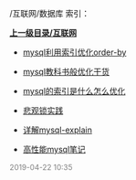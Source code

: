 /互联网/数据库 索引：


**[上一级目录/互联网](/互联网/index.md)**

- [mysql利用索引优化order-by](/互联网/数据库/mysql利用索引优化order-by.md)

- [mysql教科书般优化干货](/互联网/数据库/mysql教科书般优化干货.md)

- [mysql的索引是什么怎么优化](/互联网/数据库/mysql的索引是什么怎么优化.md)

- [悲观锁实践](/互联网/数据库/悲观锁实践.md)

- [详解mysql-explain](/互联网/数据库/详解mysql-explain.md)

- [高性能mysql笔记](/互联网/数据库/高性能mysql笔记.md)


<font size=2 color='grey'> 2019-04-22 10:35 </font>
